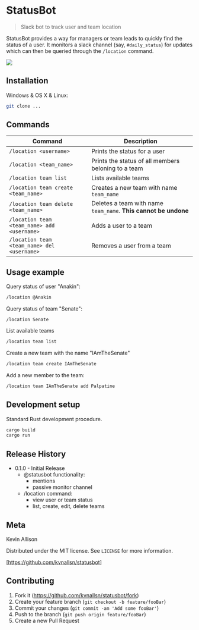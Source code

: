 # StatusBot
> Slack bot to track user and team location 

StatusBot provides a way for managers or team leads to quickly find the status of a user.  It monitors a slack channel (say, `#daily_status`) for updates which can then be queried through the `/location` command.

![](header.png)

## Installation

Windows & OS X & Linux:

```sh
git clone ...
```
## Commands

| Command                                   | Description                                                 |
| ----------------------------------------- | ----------------------------------------------------------- |
| `/location <username>`                      | Prints the status for a user                                |
| `/location <team_name>`                     | Prints the status of all members beloning to a team         |
| `/location team list              `         | Lists available teams                                       |
| `/location team create <team_name>`         | Creates a new team with name `team_name`                      |
| `/location team delete <team_name>     `    | Deletes a team with name `team_name`.  **This cannot be undone**  |
| `/location team <team_name> add <username>` | Adds a user to a team                                       |
| `/location team <team_name> del <username>` | Removes a user from a team                                  |

## Usage example

Query status of user "Anakin":
```sh
/location @Anakin
```

Query status of team "Senate":
```shA
/location Senate
```

List available teams
```sh
/location team list
```

Create a new team with the name "IAmTheSenate"
```sh
/location team create IAmTheSenate
```

Add a new member to the team:
```sh
/location team IAmTheSenate add Palpatine
```
## Development setup

Standard Rust development procedure.

```sh
cargo build
cargo run
```

## Release History

* 0.1.0 - Initial Release
    * @statusbot functionality:
        * mentions
        * passive monitor channel
    * /location command:
        * view user or team status
        * list, create, edit, delete teams

## Meta

Kevin Allison

Distributed under the MIT license. See ``LICENSE`` for more information.

[https://github.com/kvnallsn/statusbot]

## Contributing

1. Fork it (<https://github.com/kvnallsn/statusbot/fork>)
2. Create your feature branch (`git checkout -b feature/fooBar`)
3. Commit your changes (`git commit -am 'Add some fooBar'`)
4. Push to the branch (`git push origin feature/fooBar`)
5. Create a new Pull Request

<!-- Markdown link & img dfn's -->

